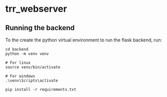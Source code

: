 # trr_webserver

## Running the backend
To the create the python virtual environment to run the flask backend, run:
```
cd backend
python -m venv venv

# For linux
source venv/bin/activate

# For windows
.\venv\Scripts\activate

pip install -r requirements.txt
```
